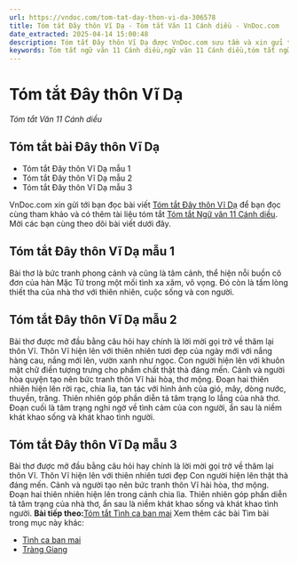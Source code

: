 ```yaml
---
url: https://vndoc.com/tom-tat-day-thon-vi-da-306578
title: Tóm tắt Đây thôn Vĩ Dạ - Tóm tắt Văn 11 Cánh diều - VnDoc.com
date_extracted: 2025-04-14 15:00:48
description: Tóm tắt Đây thôn Vĩ Dạ được VnDoc.com sưu tầm và xin gửi tới bạn đọc cùng tham khảo. Mời các bạn cùng theo dõi để có thêm tài liệu học Văn 11 Cánh diều nhé.
keywords: Tóm tắt ngữ văn 11 Cánh diều,ngữ văn 11 Cánh diều,tóm tắt ngữ văn 11,tóm tắt văn 11,tóm tắt văn 11 Cánh diều,ngữ văn 11,văn 11,Tóm tắt Đây thôn Vĩ Dạ,Tóm tắt bài Đây thôn Vĩ Dạ,Tóm tắt bài thơ Đây thôn Vĩ Dạ,Tóm tắt nội dung chính bài thơ Đây thôn Vĩ Dạ,Đây thôn Vĩ Dạ
---
```


# Tóm tắt Đây thôn Vĩ Dạ
 _Tóm tắt Văn 11 Cánh diều_
## Tóm tắt bài Đây thôn Vĩ Dạ
  * Tóm tắt Đây thôn Vĩ Dạ mẫu 1
  * Tóm tắt Đây thôn Vĩ Dạ mẫu 2
  * Tóm tắt Đây thôn Vĩ Dạ mẫu 3

VnDoc.com xin gửi tới bạn đọc bài viết [Tóm tắt Đây thôn Vĩ Dạ](<https://vndoc.com/tom-tat-day-thon-vi-da-306578>) để bạn đọc cùng tham khảo và có thêm tài liệu tóm tắt [Tóm tắt Ngữ văn 11 Cánh diều](<https://vndoc.com/tom-tat-ngu-van-11-canh-dieu>). Mời các bạn cùng theo dõi bài viết dưới đây.
## Tóm tắt Đây thôn Vĩ Dạ mẫu 1
Bài thơ là bức tranh phong cảnh và cũng là tâm cảnh, thể hiện nỗi buồn cô đơn của hàn Mặc Tử trong một mối tình xa xăm, vô vọng. Đó còn là tấm lòng thiết tha của nhà thơ với thiên nhiên, cuộc sống và con người.
## Tóm tắt Đây thôn Vĩ Dạ mẫu 2
Bài thơ được mở đầu bằng câu hỏi hay chính là lời mời gọi trở về thăm lại thôn Vĩ. Thôn Vĩ hiện lên với thiên nhiên tươi đẹp của ngày mới với nắng hàng cau, nắng mới lên, vườn xanh như ngọc. Con người hiện lên với khuôn mặt chữ điền tượng trưng cho phẩm chất thật thà đáng mến. Cảnh và người hòa quyện tạo nên bức tranh thôn Vĩ hài hòa, thơ mộng. Đoạn hai thiên nhiên hiện lên rời rạc, chia lìa, tan tác với hình ảnh của gió, mây, dòng nước, thuyền, trăng. Thiên nhiên góp phần diễn tả tâm trạng lo lắng của nhà thơ. Đoạn cuối là tâm trạng nghi ngờ về tình cảm của con người, ẩn sau là niềm khát khao sống và khát khao tình người.
## Tóm tắt Đây thôn Vĩ Dạ mẫu 3
Bài thơ được mở đầu bằng câu hỏi hay chính là lời mời gọi trở về thăm lại thôn Vĩ. Thôn Vĩ hiện lên với thiên nhiên tươi đẹp Con người hiện lên thật thà đáng mến. Cảnh và người tạo nên bức tranh thôn Vĩ hài hòa, thơ mộng. Đoạn hai thiên nhiên hiện lên trong cảnh chia lìa. Thiên nhiên góp phần diễn tả tâm trạng của nhà thơ, ẩn sau là niềm khát khao sống và khát khao tình người.
**Bài tiếp theo:**[Tóm tắt Tình ca ban mai](<https://vndoc.com/tom-tat-tinh-ca-ban-mai-306580>)
Xem thêm các bài Tìm bài trong mục này khác:
  * [Tình ca ban mai](</tom-tat-tinh-ca-ban-mai-306580>)
  * [Tràng Giang](</tom-tat-trang-giang-canh-dieu-306581>)

